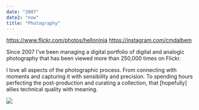 ```yaml
---
date: "2007"
date2: "now"
title: "Photography"
---
```


https://www.flickr.com/photos/helloninja
https://instagram.com/cmdalbem

Since 2007 I’ve been managing a digital portfolio of digital and analogic photography that has been viewed more than 250,000 times on Flickr.

I love all aspects of the photographic process. From connecting with moments and capturing it with sensibility and precision. To spending hours perfecting the post-production and curating a collection, that [hopefully] allies technical quality with meaning.


![](./flickr.jpg)
